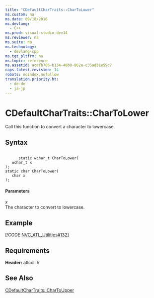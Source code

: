 ```yaml
---
title: "CDefaultCharTraits::CharToLower"
ms.custom: na
ms.date: 09/18/2016
ms.devlang: 
  - C++
ms.prod: visual-studio-dev14
ms.reviewer: na
ms.suite: na
ms.technology: 
  - devlang-cpp
ms.tgt_pltfrm: na
ms.topic: reference
ms.assetid: acefb705-b134-46b0-862e-c35ad31e59c7
caps.latest.revision: 14
robots: noindex,nofollow
translation.priority.ht: 
  - de-de
  - ja-jp
---
```

# CDefaultCharTraits::CharToLower
Call this function to convert a character to lowercase.  
  
## Syntax  
  
```  
  
      static wchar_t CharToLower(  
   wchar_t x  
);  
static char CharToLower(  
   char x  
);  
```  
  
#### Parameters  
 *x*  
 The character to convert to lowercase.  
  
## Example  
 [!CODE [NVC_ATL_Utilities#132](../CodeSnippet/VS_Snippets_Cpp/NVC_ATL_Utilities#132)]  
  
## Requirements  
 **Header:** atlcoll.h  
  
## See Also  
 [CDefaultCharTraits::CharToUpper](../vs140/CDefaultCharTraits--CharToUpper.md)